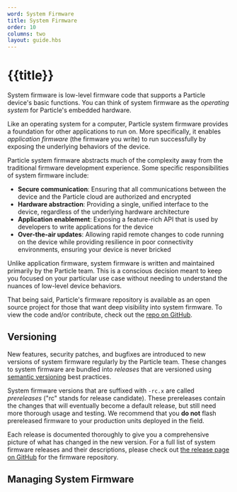 ```yaml
---
word: System Firmware
title: System Firmware
order: 10
columns: two
layout: guide.hbs
---
```


# {{title}}

System firmware is low-level firmware code that supports a Particle device's basic functions. You can think of system firmware as the _operating system_ for Particle's embedded hardware.

Like an operating system for a computer, Particle system firmware provides a foundation for other applications to run on. More specifically, it enables _application firmware_ (the firmware you write) to run successfully by exposing the underlying behaviors of the device. 


Particle system firmware abstracts much of the complexity away from the traditional firmware development experience. Some specific responsibilities of system firmware include:

- **Secure communication**: Ensuring that all communications between the device and the Particle cloud are authorized and encrypted
- **Hardware abstraction**: Providing a single, unified interface to the device, regardless of the underlying hardware architecture
- **Application enablement**: Exposing a feature-rich API that is used by developers to write applications for the device
- **Over-the-air updates**: Allowing rapid remote changes to code running on the device while providing resilience in poor connectivity environments, ensuring your device is never bricked

Unlike application firmware, system firmware is written and maintained primarily by the Particle team. This is a conscious decision meant to keep you focused on your particular use case without needing to understand the nuances of low-level device behaviors.

That being said, Particle's firmware repository is available as an open source project for those that want deep visibility into system firmware. To view the code and/or contribute, check out the [repo on GitHub](https://github.com/spark/firmware).


## Versioning
New features, security patches, and bugfixes are introduced to new versions of system firmware regularly by the Particle team. These changes to system firmware are bundled into _releases_ that are versioned using [semantic versioning](http://semver.org/) best practices.

System firmware versions that are suffixed with `-rc.x` are called _prereleases_ ("rc" stands for release candidate). These prereleases contain the changes that will eventually become a default release, but still need more thorough usage and testing. We recommend that you **do not** flash prereleased firmware to your production units deployed in the field.

Each release is documented thoroughly to give you a comprehensive picture of what has changed in the new version. For a full list of system firmware releases and their descriptions, please check out [the release page on GitHub](https://github.com/spark/firmware/releases) for the firmware repository.

## Managing System Firmware